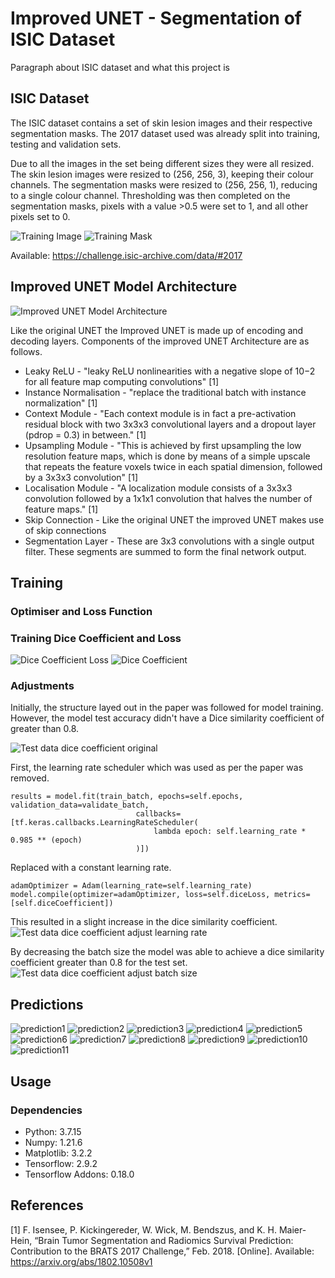 # Improved UNET - Segmentation of ISIC Dataset
Paragraph about ISIC dataset and what this project is

## ISIC Dataset
The ISIC dataset contains a set of skin lesion images and their respective segmentation masks. The 2017 dataset used was already split into training, testing and validation sets.

Due to all the images in the set being different sizes they were all resized. The skin lesion images were resized to (256, 256, 3), keeping their colour channels. The segmentation masks were resized to (256, 256, 1), reducing to a single colour channel. Thresholding was then completed on the segmentation masks, pixels with a value >0.5 were set to 1, and all other pixels set to 0.

![Training Image](https://github.com/ryanjohnson08/45307915/blob/topic-recognition/recognition/45307915/images/image.png)
![Training Mask](https://github.com/ryanjohnson08/45307915/blob/topic-recognition/recognition/45307915/images/mask.png)

Available: https://challenge.isic-archive.com/data/#2017

## Improved UNET Model Architecture

![Improved UNET Model Architecture](https://github.com/ryanjohnson08/45307915/blob/topic-recognition/recognition/45307915/images/IUNET_Architecture.JPG)

Like the original UNET the Improved UNET is made up of encoding and decoding layers. Components of the improved UNET Architecture are as follows.

- Leaky ReLU - "leaky ReLU nonlinearities with a negative slope of 10−2 for all feature map computing convolutions" [1]
- Instance Normalisation - "replace the traditional batch with instance normalization" [1]
- Context Module - "Each context module is in fact a pre-activation residual block with two 3x3x3 convolutional layers and a dropout layer (pdrop = 0.3) in between." [1]
- Upsampling Module - "This is achieved by first upsampling the low resolution feature maps, which is done by means of a simple upscale that repeats the feature voxels twice in each spatial dimension, followed by a 3x3x3 convolution" [1]
- Localisation Module - "A localization module consists of a 3x3x3 convolution followed by a 1x1x1 convolution that halves the number of feature maps." [1]
- Skip Connection - Like the original UNET the improved UNET makes use of skip connections
- Segmentation Layer - These are 3x3 convolutions with a single output filter. These segments are summed to form the final network output.

## Training

### Optimiser and Loss Function

### Training Dice Coefficient and Loss
![Dice Coefficient Loss](https://github.com/ryanjohnson08/45307915/blob/topic-recognition/recognition/45307915/images/diceCoefficientLoss.png)
![Dice Coefficient](https://github.com/ryanjohnson08/45307915/blob/topic-recognition/recognition/45307915/images/diceCoefficient.png)

### Adjustments
Initially, the structure layed out in the paper was followed for model training. However, the model test accuracy didn't have a Dice similarity coefficient of greater than 0.8.

![Test data dice coefficient original](https://github.com/ryanjohnson08/45307915/blob/topic-recognition/recognition/45307915/images/TestDataDiceCoefficientOriginal.JPG)

First, the learning rate scheduler which was used as per the paper was removed.
```
results = model.fit(train_batch, epochs=self.epochs, validation_data=validate_batch,
                            callbacks=[tf.keras.callbacks.LearningRateScheduler(
                                lambda epoch: self.learning_rate * 0.985 ** (epoch)
                            )])
```
Replaced with a constant learning rate.
```
adamOptimizer = Adam(learning_rate=self.learning_rate)
model.compile(optimizer=adamOptimizer, loss=self.diceLoss, metrics=[self.diceCoefficient])
```
This resulted in a slight increase in the dice similarity coefficient.
![Test data dice coefficient adjust learning rate](https://github.com/ryanjohnson08/45307915/blob/topic-recognition/recognition/45307915/images/TestDataDiceCoefficientLearningRate.JPG)

By decreasing the batch size the model was able to achieve a dice similarity coefficient greater than 0.8 for the test set.
![Test data dice coefficient adjust batch size](https://github.com/ryanjohnson08/45307915/blob/topic-recognition/recognition/45307915/images/TestDataDiceCoefficientDecreaseBatchSize.JPG)

## Predictions

![prediction1](https://github.com/ryanjohnson08/45307915/blob/topic-recognition/recognition/45307915/images/p1.png)
![prediction2](https://github.com/ryanjohnson08/45307915/blob/topic-recognition/recognition/45307915/images/p2.png)
![prediction3](https://github.com/ryanjohnson08/45307915/blob/topic-recognition/recognition/45307915/images/p3.png)
![prediction4](https://github.com/ryanjohnson08/45307915/blob/topic-recognition/recognition/45307915/images/p4.png)
![prediction5](https://github.com/ryanjohnson08/45307915/blob/topic-recognition/recognition/45307915/images/p5.png)
![prediction6](https://github.com/ryanjohnson08/45307915/blob/topic-recognition/recognition/45307915/images/p6.png)
![prediction7](https://github.com/ryanjohnson08/45307915/blob/topic-recognition/recognition/45307915/images/p7.png)
![prediction8](https://github.com/ryanjohnson08/45307915/blob/topic-recognition/recognition/45307915/images/p8.png)
![prediction9](https://github.com/ryanjohnson08/45307915/blob/topic-recognition/recognition/45307915/images/p9.png)
![prediction10](https://github.com/ryanjohnson08/45307915/blob/topic-recognition/recognition/45307915/images/p10.png)
![prediction11](https://github.com/ryanjohnson08/45307915/blob/topic-recognition/recognition/45307915/images/p11.png)
## Usage

### Dependencies
- Python: 3.7.15
- Numpy: 1.21.6
- Matplotlib: 3.2.2
- Tensorflow: 2.9.2
- Tensorflow Addons: 0.18.0

## References
[1] F. Isensee, P. Kickingereder, W. Wick, M. Bendszus, and K. H. Maier-Hein, “Brain Tumor Segmentation and Radiomics Survival Prediction: Contribution to the BRATS 2017 Challenge,” Feb. 2018. [Online]. Available: https://arxiv.org/abs/1802.10508v1
